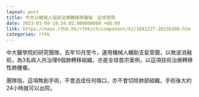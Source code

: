 ```yaml
---
layout: post
title: 中大以機械人協助治療轉移肺腫瘤　全球首例　
date: 2023-03-09 18:34:02.000000000 +08:00
link: https://news.rthk.hk/rthk/ch/component/k2/1691227-20230309.htm
categories: rthk
---
```


中大醫學院的研究團隊，去年10月至今，運用機械人輔助支氣管鏡，以微波消融術，為3名病人共治理6個肺轉移組織，亦是全球首宗案例，以這項技術治療轉移性肺腫瘤。

團隊指，這項無創手術，不會造成任何傷口，亦不會切除肺部組織，手術後大約24小時就可以出院。
